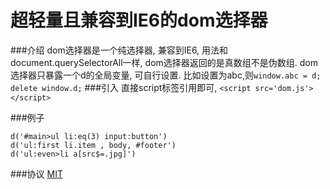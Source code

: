 超轻量且兼容到IE6的dom选择器
=====
###介绍
dom选择器是一个纯选择器, 兼容到IE6, 用法和document.querySelectorAll一样, dom选择器返回的是真数组不是伪数组.
dom选择器只暴露一个d的全局变量, 可自行设置. 
比如设置为abc,则```window.abc = d; delete window.d;```
###引入
直接script标签引用即可, ```<script src='dom.js'></script>```

###例子
```
d('#main>ul li:eq(3) input:button')
d('ul:first li.item , body, #footer')
d('ul:even>li a[src$=.jpg]')
```

###协议
[MIT](https://github.com/flfwzgl/select/blob/master/LICENSE)